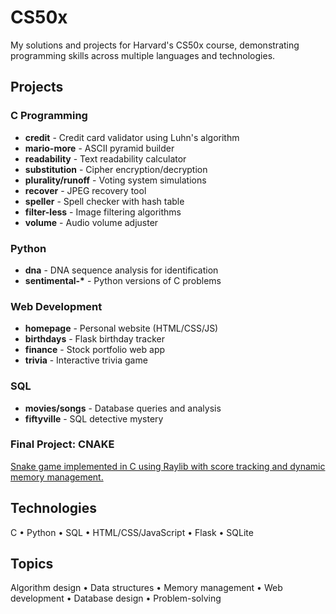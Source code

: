 # CS50x

My solutions and projects for Harvard's CS50x course, demonstrating programming skills across multiple languages and technologies.

## Projects

### C Programming

- **credit** - Credit card validator using Luhn's algorithm
- **mario-more** - ASCII pyramid builder
- **readability** - Text readability calculator
- **substitution** - Cipher encryption/decryption
- **plurality/runoff** - Voting system simulations
- **recover** - JPEG recovery tool
- **speller** - Spell checker with hash table
- **filter-less** - Image filtering algorithms
- **volume** - Audio volume adjuster

### Python

- **dna** - DNA sequence analysis for identification
- **sentimental-\*** - Python versions of C problems

### Web Development

- **homepage** - Personal website (HTML/CSS/JS)
- **birthdays** - Flask birthday tracker
- **finance** - Stock portfolio web app
- **trivia** - Interactive trivia game

### SQL

- **movies/songs** - Database queries and analysis
- **fiftyville** - SQL detective mystery

### Final Project: CNAKE

[Snake game implemented in C using Raylib with score tracking and dynamic memory management.](https://github.com/strandseter/cnake)

## Technologies

C • Python • SQL • HTML/CSS/JavaScript • Flask • SQLite

## Topics

Algorithm design • Data structures • Memory management • Web development • Database design • Problem-solving
